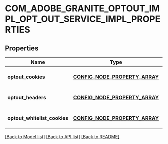 # COM_ADOBE_GRANITE_OPTOUT_IMPL_OPT_OUT_SERVICE_IMPL_PROPERTIES

## Properties
Name | Type | Description | Notes
------------ | ------------- | ------------- | -------------
**optout_cookies** | [**CONFIG_NODE_PROPERTY_ARRAY**](configNodePropertyArray.md) |  | [optional] [default to null]
**optout_headers** | [**CONFIG_NODE_PROPERTY_ARRAY**](configNodePropertyArray.md) |  | [optional] [default to null]
**optout_whitelist_cookies** | [**CONFIG_NODE_PROPERTY_ARRAY**](configNodePropertyArray.md) |  | [optional] [default to null]

[[Back to Model list]](../README.md#documentation-for-models) [[Back to API list]](../README.md#documentation-for-api-endpoints) [[Back to README]](../README.md)


